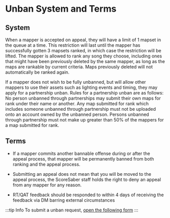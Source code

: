 # Unban System and Terms

## System

When a mapper is accepted on appeal, they will have a limit of 1 mapset in the queue at a time. This restriction will last until the mapper has successfully gotten 3 mapsets ranked, in which case the restriction will be lifted. The mapper is allowed to rank any song they choose, including ones that might have been previously deleted by the same mapper, as long as the maps are rankable by current criteria. Maps previously deleted will not automatically be ranked again.

If a mapper does not wish to be fully unbanned, but will allow other mappers to use their assets such as lighting events and timing, they may apply for a partnership unban. Rules for a partnership unban are as follows: No person unbanned through partnerships may submit their own maps for rank under their name or another. Any map submitted for rank which includes someone unbanned through partnership must not be uploaded onto an account owned by the unbanned person. Persons unbanned through partnership must not make up greater than 50% of the mappers for a map submitted for rank.

## Terms

- If a mapper commits another bannable offense during or after the appeal process, that mapper will be permanently banned from both ranking and the appeal process.

- Submitting an appeal does not mean that you will be moved to the appeal process, the ScoreSaber staff holds the right to deny an appeal from any mapper for any reason.

- RT/QAT feedback should be responded to within 4 days of receiving the feedback via DM barring external circumstances

:::tip Info
To submit a unban request, [open the following form](https://forms.gle/mLmEpxJ25eSabX9R8)
:::  
